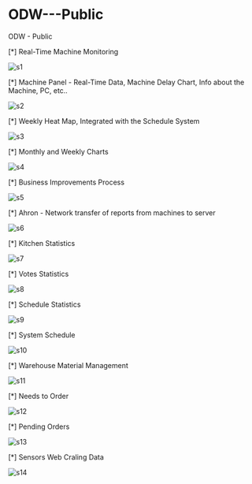 # ODW---Public
ODW - Public

<p>[*] Real-Time Machine Monitoring</p>
<img src="https://i.ibb.co/ncND2Sb/s1.png" alt="s1" border="0">
</br>
<p>[*] Machine Panel - Real-Time Data, Machine Delay Chart, Info about the Machine, PC, etc..</p>
<img src="https://i.ibb.co/QMgtvsM/s2.png" alt="s2" border="0">
</br>
<p>[*] Weekly Heat Map, Integrated with the Schedule System</p>
<img src="https://i.ibb.co/mDLsr2J/s3.png" alt="s3" border="0">
</br>
<p>[*] Monthly and Weekly Charts</p>
<img src="https://i.ibb.co/4KsrVxv/s4.png" alt="s4" border="0">
</br>
<p>[*] Business Improvements Process</p>
<img src="https://i.ibb.co/D4C8f6t/s5.png" alt="s5" border="0">
</br>
<p>[*] Ahron - Network transfer of reports from machines to server</p>
<img src="https://i.ibb.co/MhY1p9v/s6.png" alt="s6" border="0">
</br>
<p>[*] Kitchen Statistics</p>
<img src="https://i.ibb.co/cF9q8zp/s7.png" alt="s7" border="0">
</br>
<p>[*] Votes Statistics</p>
<img src="https://i.ibb.co/vXbrkmM/s8.png" alt="s8" border="0">
</br>
<p>[*] Schedule Statistics</p>
<img src="https://i.ibb.co/ScSf2Fw/s9.png" alt="s9" border="0">
</br>
<p>[*] System Schedule </p>
<img src="https://i.ibb.co/FsbwCSs/s10.png" alt="s10" border="0">
</br>
<p>[*] Warehouse Material Management</p>
<img src="https://i.ibb.co/wLc1bFY/s11.png" alt="s11" border="0">
</br>
<p>[*] Needs to Order</p>
<img src="https://i.ibb.co/zJR2WQL/s12.png" alt="s12" border="0">
</br>
<p>[*] Pending Orders</p>
<img src="https://i.ibb.co/hK4WDKr/s13.png" alt="s13" border="0">
</br>
<p>[*] Sensors Web Craling Data</p>
<img src="https://i.ibb.co/4mFbHp7/s14.png" alt="s14" border="0">
